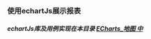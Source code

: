 ### 使用echartJs展示报表
##### echartJs库及用例实现在本目录 [ECharts_地图 中](https://github.com/carsonWuu/echartJs/tree/master/ECharts_%E5%9C%B0%E5%9B%BE)
